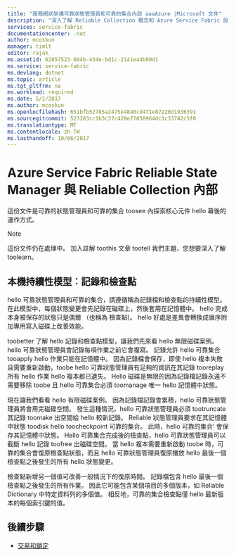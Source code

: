```yaml
---
title: "服務網狀架構可靠狀態管理員和可靠的集合內部 aaaAzure |Microsoft 文件"
description: "深入了解 Reliable Collection 概念和 Azure Service Fabric 設計。"
services: service-fabric
documentationcenter: .net
author: mcoskun
manager: timlt
editor: rajak
ms.assetid: 62857523-604b-434e-bd1c-2141ea4b00d1
ms.service: service-fabric
ms.devlang: dotnet
ms.topic: article
ms.tgt_pltfrm: na
ms.workload: required
ms.date: 5/1/2017
ms.author: mcoskun
ms.openlocfilehash: 651bfb52785a2475e4840cd471e87220d1936391
ms.sourcegitcommit: 523283cc1b3c37c428e77850964dc1c33742c5f0
ms.translationtype: MT
ms.contentlocale: zh-TW
ms.lasthandoff: 10/06/2017
---
```

# <a name="azure-service-fabric-reliable-state-manager-and-reliable-collection-internals"></a>Azure Service Fabric Reliable State Manager 與 Reliable Collection 內部
這份文件是可靠的狀態管理員和可靠的集合 toosee 內探索核心元件 hello 幕後的運作方式。

> [!NOTE]
> 這份文件仍在處理中。 加入註解 toothis 文章 tootell 我們主題，您想要深入了解 toolearn。
>

##  <a name="local-persistence-model-log-and-checkpoint"></a>本機持續性模型︰記錄和檢查點
hello 可靠狀態管理員和可靠的集合，請遵循稱為記錄檔和檢查點的持續性模型。
在此模型中，每個狀態變更會先記錄在磁碟上，然後套用在記憶體中。
hello 完成本身被保存的狀態只是偶爾 （也稱為 檢查點)。
hello 好處是差異會轉換成循序附加專用寫入磁碟上改善效能。

toobetter 了解 hello 記錄和檢查點模型，讓我們先來看 hello 無限磁碟案例。
hello 可靠狀態管理員會記錄每項作業之前它會複寫。
記錄允許 hello 可靠集合 tooapply hello 作業只能在記憶體中。
因為記錄檔會保存，即使 hello 複本失敗且需要重新啟動，toobe hello 可靠狀態管理員有足夠的資訊在其記錄 tooreplay 所有 hello 作業 hello 複本都已遺失。
Hello 磁碟是無限的因為記錄檔記錄永遠不需要移除 toobe 且 hello 可靠集合必須 toomanage 唯一 hello 記憶體中狀態。

現在讓我們看看 hello 有限磁碟案例。
因為記錄檔記錄會累積，hello 可靠狀態管理員將會用完磁碟空間。
發生這種情況，hello 可靠狀態管理員必須 tootruncate 其記錄 toomake 出空間給 hello 較新記錄。
Reliable 狀態管理員要求在其記憶體中狀態 toodisk hello toocheckpoint 可靠的集合。
此時，hello 可靠的集合' 會保存其記憶體中狀態。
Hello 可靠集合完成後的檢查點，hello 可靠狀態管理員可以截斷 hello 記錄 toofree 出磁碟空間。
當 hello 複本需要重新啟動 toobe 時，可靠的集合會復原檢查點狀態，而且 hello 可靠狀態管理員復原播放 hello 最後一個檢查點之後發生的所有 hello 狀態變更。

檢查點新增另一個值可改善一般情況下的復原時間。 記錄檔包含 hello 最後一個檢查點之後發生的所有作業。
因此它可能包含某個項目的多個版本，如 Reliable Dictionary 中特定資料列的多個值。
相反地，可靠的集合檢查點僅 hello 最新版本的每個索引鍵的值。

## <a name="next-steps"></a>後續步驟
* [交易和鎖定](service-fabric-reliable-services-reliable-collections-transactions-locks.md)

